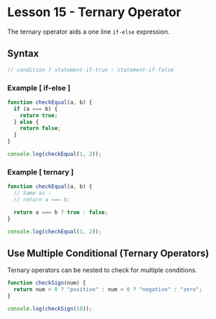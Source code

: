 # Lesson 15 - Ternary Operator

The ternary operator aids a one line `if-else` expression.

## Syntax

```js
// condition ? statement-if-true : statement-if-false
```

### Example [ if-else ]

```js
function checkEqual(a, b) {
  if (a === b) {
    return true;
  } else {
    return false;
  }
}

console.log(checkEqual(1, 2));
```

### Example [ ternary ]

```js
function checkEqual(a, b) {
  // Same as :
  // return a === b;

  return a === b ? true : false;
}

console.log(checkEqual(1, 2));
```

## Use Multiple Conditional (Ternary Operators)

Ternary operators can be nested to check for multiple conditions.

```js
function checkSign(num) {
  return num > 0 ? "positive" : num < 0 ? "negative" : "zero";
}

console.log(checkSign(10));
```
